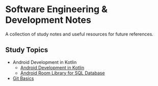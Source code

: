# Software Engineering & Development Notes

A collection of study notes and useful resources for future references.

## Study Topics

- Android Development in Kotlin
  - [Android Development in Kotlin](https://github.com/eshinhw/SoftwareEngineeringStudyNotes/blob/master/android-kotlin/android-kotlin.md)
  - [Android Room Library for SQL Database](https://github.com/eshinhw/SoftwareEngineeringStudyNotes/blob/master/android-kotlin/android-room.md)
- [Git Basics](https://github.com/eshinhw/SoftwareEngineeringStudyNotes/blob/master/git/git.md)
